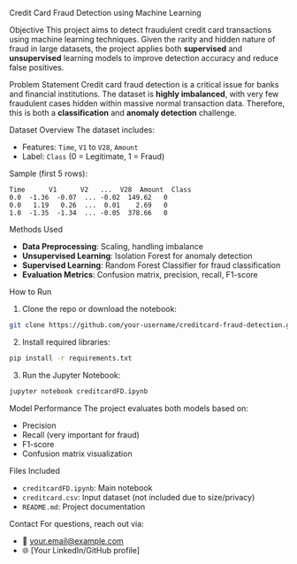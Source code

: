 
 Credit Card Fraud Detection using Machine Learning

  Objective
This project aims to detect fraudulent credit card transactions using machine learning techniques. Given the rarity and hidden nature of fraud in large datasets, the project applies both **supervised** and **unsupervised** learning models to improve detection accuracy and reduce false positives.

 Problem Statement
Credit card fraud detection is a critical issue for banks and financial institutions. The dataset is **highly imbalanced**, with very few fraudulent cases hidden within massive normal transaction data. Therefore, this is both a **classification** and **anomaly detection** challenge.

 Dataset Overview
The dataset includes:
- Features: `Time`, `V1` to `V28`, `Amount`
- Label: `Class` (0 = Legitimate, 1 = Fraud)

Sample (first 5 rows):
```
Time      V1      V2   ...  V28  Amount  Class
0.0  -1.36  -0.07  ... -0.02  149.62   0
0.0   1.19   0.26  ...  0.01    2.69   0
1.0  -1.35  -1.34  ... -0.05  378.66   0
```

 Methods Used
- **Data Preprocessing**: Scaling, handling imbalance
- **Unsupervised Learning**: Isolation Forest for anomaly detection
- **Supervised Learning**: Random Forest Classifier for fraud classification
- **Evaluation Metrics**: Confusion matrix, precision, recall, F1-score

 How to Run

1. Clone the repo or download the notebook:  
```bash
git clone https://github.com/your-username/creditcard-fraud-detection.git
```

2. Install required libraries:  
```bash
pip install -r requirements.txt
```

3. Run the Jupyter Notebook:  
```bash
jupyter notebook creditcardFD.ipynb
```

 Model Performance
The project evaluates both models based on:
- Precision
- Recall (very important for fraud)
- F1-score
- Confusion matrix visualization

 Files Included
- `creditcardFD.ipynb`: Main notebook
- `creditcard.csv`: Input dataset (not included due to size/privacy)
- `README.md`: Project documentation

 Contact
For questions, reach out via:
- 📧 your.email@example.com
- 🌐 [Your LinkedIn/GitHub profile]
